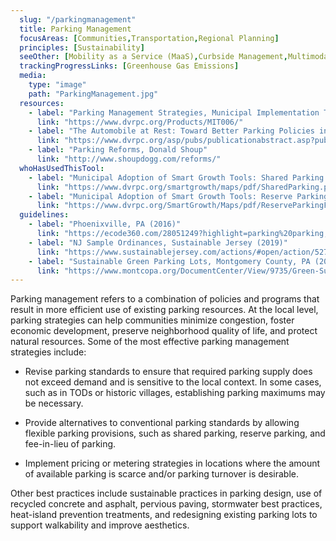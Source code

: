 ```yaml
---
  slug: "/parkingmanagement"
  title: Parking Management
  focusAreas: [Communities,Transportation,Regional Planning]
  principles: [Sustainability]
  seeOther: [Mobility as a Service (MaaS),Curbside Management,Multimodal Transportation Hubs and Connections,IoT and Smart Communities]
  trackingProgressLinks: [Greenhouse Gas Emissions]
  media: 
    type: "image"
    path: "ParkingManagement.jpg"
  resources: 
    - label: "Parking Management Strategies, Municipal Implementation Tool #006, DVRPC"
      link: "https://www.dvrpc.org/Products/MIT006/"
    - label: "The Automobile at Rest: Toward Better Parking Policies in the Delaware Valley, DVRPC"
      link: "https://www.dvrpc.org/asp/pubs/publicationabstract.asp?pub_id=08081A"
    - label: "Parking Reforms, Donald Shoup"
      link: "http://www.shoupdogg.com/reforms/"  
  whoHasUsedThisTool: 
    - label: "Municipal Adoption of Smart Growth Tools: Shared Parking (2020)"
      link: "https://www.dvrpc.org/smartgrowth/maps/pdf/SharedParking.pdf"
    - label: "Municipal Adoption of Smart Growth Tools: Reserve Parking and Fee in Lieu Parking (2020)"
      link: "https://www.dvrpc.org/SmartGrowth/Maps/pdf/ReserveParkingFeeInLieu.pdf"
  guidelines: 
    - label: "Phoenixville, PA (2016)"
      link: "https://ecode360.com/28051249?highlight=parking%20parking,parking,parked,parks,park#28051249"
    - label: "NJ Sample Ordinances, Sustainable Jersey (2019)"
      link: "https://www.sustainablejersey.com/actions/#open/action/527"
    - label: "Sustainable Green Parking Lots, Montgomery County, PA (2016)"
      link: "https://www.montcopa.org/DocumentCenter/View/9735/Green-Sustainable-Parking-Guide-2_10_2016-Web?bidId="
---
```


Parking management refers to a combination of policies and programs that result in more efficient use of existing parking resources. At the local level, parking strategies can help communities minimize congestion, foster economic development, preserve neighborhood quality of life, and protect natural resources. Some of the most effective parking management strategies include:

- Revise parking standards to ensure that required parking supply does not exceed demand and is sensitive to the local context. In some cases, such as in TODs or historic villages, establishing parking maximums may be necessary.

- Provide alternatives to conventional parking standards by allowing flexible parking provisions, such as shared parking, reserve parking, and fee-in-lieu of parking.

- Implement pricing or metering strategies in locations where the amount of available parking is scarce and/or parking turnover is desirable.

Other best practices include sustainable practices in parking design, use of recycled concrete and asphalt, pervious paving, stormwater best practices, heat-island prevention treatments, and redesigning existing parking lots to support walkability and improve aesthetics.
